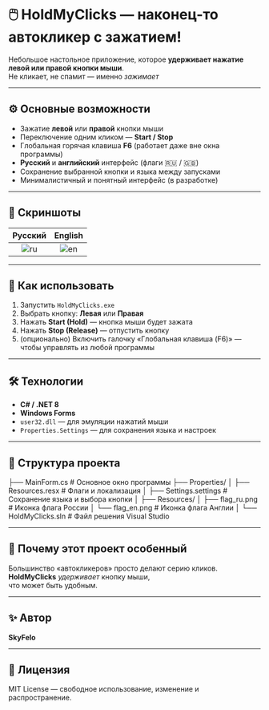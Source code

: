 # 🖱️ HoldMyClicks — наконец-то автокликер с зажатием!

Небольшое настольное приложение, которое **удерживает нажатие левой или правой кнопки мыши**.  
Не кликает, не спамит — именно *зажимает*

---

## ⚙️ Основные возможности

- Зажатие **левой** или **правой** кнопки мыши  
- Переключение одним кликом — **Start / Stop**  
- Глобальная горячая клавиша **F6** (работает даже вне окна программы)  
- **Русский** и **английский** интерфейс (флаги 🇷🇺 / 🇬🇧)  
- Сохранение выбранной кнопки и языка между запусками  
- Минималистичный и понятный интерфейс (в разработке)

---

## 📸 Скриншоты

| Русский | English |
|:--:|:--:|
| ![ru](Resources/flag_ru.png) | ![en](Resources/flag_en.png) |

---

## 🚀 Как использовать

1. Запустить `HoldMyClicks.exe`  
2. Выбрать кнопку: **Левая** или **Правая**  
3. Нажать **Start (Hold)** — кнопка мыши будет зажата  
4. Нажать **Stop (Release)** — отпустить кнопку  
5. (опционально) Включить галочку «Глобальная клавиша (F6)» — чтобы управлять из любой программы  

---

## 🛠️ Технологии

- **C# / .NET 8**  
- **Windows Forms**  
- `user32.dll` — для эмуляции нажатий мыши  
- `Properties.Settings` — для сохранения языка и настроек  

---

## 📁 Структура проекта
├── MainForm.cs # Основное окно программы
├── Properties/
│ ├── Resources.resx # Флаги и локализация
│ ├── Settings.settings # Сохранение языка и выбора кнопки
│
├── Resources/
│ ├── flag_ru.png # Иконка флага России
│ └── flag_en.png # Иконка флага Англии
│
└── HoldMyClicks.sln # Файл решения Visual Studio

---

## 💬 Почему этот проект особенный

Большинство «автокликеров» просто делают серию кликов.  
**HoldMyClicks** *удерживает* кнопку мыши,  
что может быть удобным.

---

## ✨ Автор

**SkyFelo**  

---

## 📄 Лицензия

MIT License — свободное использование, изменение и распространение.



